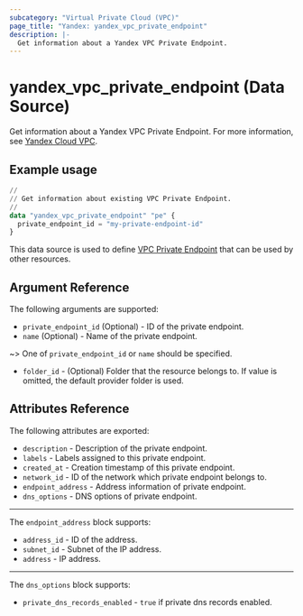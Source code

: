 ```yaml
---
subcategory: "Virtual Private Cloud (VPC)"
page_title: "Yandex: yandex_vpc_private_endpoint"
description: |-
  Get information about a Yandex VPC Private Endpoint.
---
```


# yandex_vpc_private_endpoint (Data Source)

Get information about a Yandex VPC Private Endpoint. For more information, see [Yandex Cloud VPC](https://yandex.cloud/docs/vpc/concepts/index).

## Example usage

```terraform
//
// Get information about existing VPC Private Endpoint.
//
data "yandex_vpc_private_endpoint" "pe" {
  private_endpoint_id = "my-private-endpoint-id"
}
```

This data source is used to define [VPC Private Endpoint](https://yandex.cloud/docs/vpc/concepts/private-endpoint) that can be used by other resources.

## Argument Reference

The following arguments are supported:

* `private_endpoint_id` (Optional) - ID of the private endpoint.
* `name` (Optional) - Name of the private endpoint.

~> One of `private_endpoint_id` or `name` should be specified.

* `folder_id` - (Optional) Folder that the resource belongs to. If value is omitted, the default provider folder is used.

## Attributes Reference

The following attributes are exported:

* `description` - Description of the private endpoint.
* `labels` - Labels assigned to this private endpoint.
* `created_at` - Creation timestamp of this private endpoint.
* `network_id` - ID of the network which private endpoint belongs to.
* `endpoint_address` - Address information of private endpoint.
* `dns_options` - DNS options of private endpoint.

---

The `endpoint_address` block supports:

* `address_id` - ID of the address.
* `subnet_id` - Subnet of the IP address.
* `address` - IP address.

---

The `dns_options` block supports:

* `private_dns_records_enabled` - `true` if private dns records enabled.
